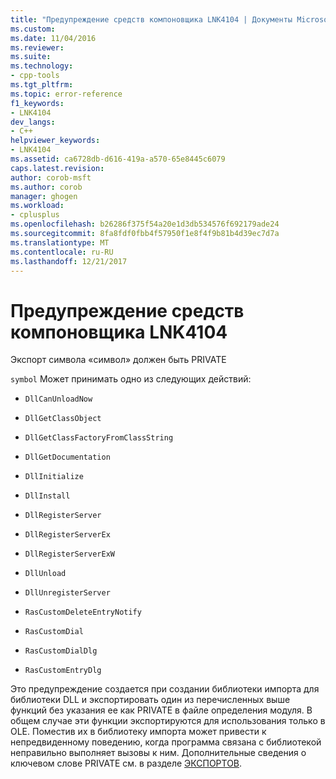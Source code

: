 ```yaml
---
title: "Предупреждение средств компоновщика LNK4104 | Документы Microsoft"
ms.custom: 
ms.date: 11/04/2016
ms.reviewer: 
ms.suite: 
ms.technology:
- cpp-tools
ms.tgt_pltfrm: 
ms.topic: error-reference
f1_keywords:
- LNK4104
dev_langs:
- C++
helpviewer_keywords:
- LNK4104
ms.assetid: ca6728db-d616-419a-a570-65e8445c6079
caps.latest.revision: 
author: corob-msft
ms.author: corob
manager: ghogen
ms.workload:
- cplusplus
ms.openlocfilehash: b26286f375f54a20e1d3db534576f692179ade24
ms.sourcegitcommit: 8fa8fdf0fbb4f57950f1e8f4f9b81b4d39ec7d7a
ms.translationtype: MT
ms.contentlocale: ru-RU
ms.lasthandoff: 12/21/2017
---
```

# <a name="linker-tools-warning-lnk4104"></a>Предупреждение средств компоновщика LNK4104
Экспорт символа «символ» должен быть PRIVATE  
  
 `symbol` Может принимать одно из следующих действий:  
  
-   `DllCanUnloadNow`  
  
-   `DllGetClassObject`  
  
-   `DllGetClassFactoryFromClassString`  
  
-   `DllGetDocumentation`  
  
-   `DllInitialize`  
  
-   `DllInstall`  
  
-   `DllRegisterServer`  
  
-   `DllRegisterServerEx`  
  
-   `DllRegisterServerExW`  
  
-   `DllUnload`  
  
-   `DllUnregisterServer`  
  
-   `RasCustomDeleteEntryNotify`  
  
-   `RasCustomDial`  
  
-   `RasCustomDialDlg`  
  
-   `RasCustomEntryDlg`  
  
 Это предупреждение создается при создании библиотеки импорта для библиотеки DLL и экспортировать один из перечисленных выше функций без указания ее как PRIVATE в файле определения модуля. В общем случае эти функции экспортируются для использования только в OLE. Поместив их в библиотеку импорта может привести к непредвиденному поведению, когда программа связана с библиотекой неправильно выполняет вызовы к ним. Дополнительные сведения о ключевом слове PRIVATE см. в разделе [ЭКСПОРТОВ](../../build/reference/exports.md).